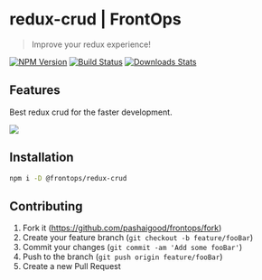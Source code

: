 # redux-crud | FrontOps
> Improve your redux experience!

[![NPM Version][npm-image]][npm-url]
[![Build Status][travis-image]][travis-url]
[![Downloads Stats][npm-downloads]][npm-url]

## Features

Best redux crud for the faster development.

![](header.png)

## Installation

```sh
npm i -D @frontops/redux-crud
```


## Contributing

1. Fork it (<https://github.com/pashaigood/frontops/fork>)
2. Create your feature branch (`git checkout -b feature/fooBar`)
3. Commit your changes (`git commit -am 'Add some fooBar'`)
4. Push to the branch (`git push origin feature/fooBar`)
5. Create a new Pull Request

<!-- Markdown link & img dfn's -->
[npm-image]: https://img.shields.io/npm/v/@frontops/redux-crud.svg?style=flat-square
[npm-url]: https://npmjs.org/package/@frontops/redux-crud
[npm-downloads]: https://img.shields.io/npm/dm/@frontops/redux-crud.svg?style=flat-square
[travis-image]: https://img.shields.io/travis/dbader/node-@frontops/redux-crud/master.svg?style=flat-square
[travis-url]: https://travis-ci.org/dbader/node-@frontops/redux-crud
[wiki]: https://github.com/pashaigood/frontOps/wiki
